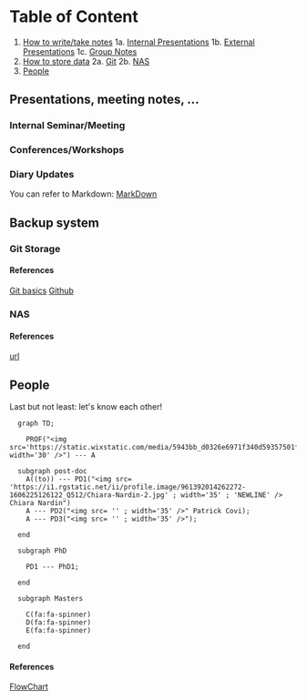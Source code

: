 # Table of Content

1. [How to write/take notes](#presentations-meeting-notes)
    1a. [Internal Presentations](#internal-seminarmeeting)
    1b. [External Presentations](#conferencesworkshops)
    1c. [Group Notes](#diary-updates)
2. [How to store data](#backup-system)
    2a. [Git](#git-storage)
    2b. [NAS](#nas)
3. [People](#people)

## Presentations, meeting notes, ...

### Internal Seminar/Meeting

### Conferences/Workshops

### Diary Updates
You can refer to Markdown: [MarkDown](https://commonmark.org/help/)


## Backup system
### Git Storage

#### References
[Git basics](https://readme.phys.ethz.ch/documentation/git_basics/)
[Github](https://github.com/)


### NAS
#### References
[url](https://readme.phys.ethz.ch/documentation/git_basics/)


## People
Last but not least: let's know each other!


```mermaid
  graph TD;

    PROF("<img src='https://static.wixstatic.com/media/5943bb_d0326e6971f340d59357501fca3aa384~mv2_d_1669_2512_s_2.png/v1/fill/w_117,h_219,al_c,q_85,usm_0.66_1.00_0.01,enc_auto/Marco_Web2.png'; width='30' />") --- A

  subgraph post-doc
    A((to)) --- PD1("<img src= 'https://i1.rgstatic.net/ii/profile.image/961392014262272-1606225126122_Q512/Chiara-Nardin-2.jpg' ; width='35' ; 'NEWLINE' /> Chiara Nardin")
    A --- PD2("<img src= '' ; width='35' />" Patrick Covi);
    A --- PD3("<img src= '' ; width='35' />");

  end

  subgraph PhD

    PD1 --- PhD1;

  end

  subgraph Masters
  
    C(fa:fa-spinner)  
    D(fa:fa-spinner)
    E(fa:fa-spinner)

  end

```

#### References
[FlowChart](https://mermaid.js.org/syntax/flowchart.html)